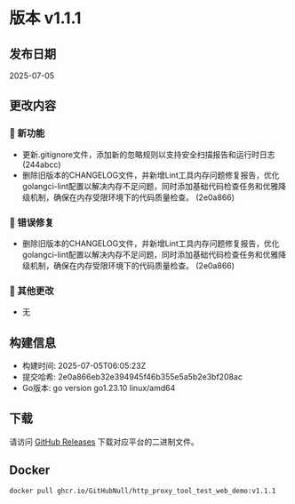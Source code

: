 # 版本 v1.1.1

## 发布日期
2025-07-05

## 更改内容

### 🚀 新功能
- 更新.gitignore文件，添加新的忽略规则以支持安全扫描报告和运行时日志 (244abcc)
- 删除旧版本的CHANGELOG文件，并新增Lint工具内存问题修复报告，优化golangci-lint配置以解决内存不足问题，同时添加基础代码检查任务和优雅降级机制，确保在内存受限环境下的代码质量检查。 (2e0a866)

### 🐛 错误修复
- 删除旧版本的CHANGELOG文件，并新增Lint工具内存问题修复报告，优化golangci-lint配置以解决内存不足问题，同时添加基础代码检查任务和优雅降级机制，确保在内存受限环境下的代码质量检查。 (2e0a866)

### 📝 其他更改
- 无

## 构建信息
- 构建时间: 2025-07-05T06:05:23Z
- 提交哈希: 2e0a866eb32e394945f46b355e5a5b2e3bf208ac
- Go版本: go version go1.23.10 linux/amd64

## 下载
请访问 [GitHub Releases](https://github.com/GitHubNull/http_proxy_tool_test_web_demo/releases/tag/v1.1.1) 下载对应平台的二进制文件。

## Docker
```bash
docker pull ghcr.io/GitHubNull/http_proxy_tool_test_web_demo:v1.1.1
```
